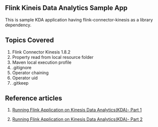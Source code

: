 ## Flink Kineis Data Analytics Sample App

This is sample KDA application having flink-connector-kinesis as a library dependency. 

## Topics Covered
1. Flink Connector Kinesis 1.8.2
2. Property read from local resource folder
3. Maven local execution profile
4. .gitignore
5. Operator chaining 
6. Operator uid
7. .gitkeep

## Reference articles

1. [Running Flink Application on Kinesis Data Analytics(KDA)- Part 1](https://medium.com/@arjunsk/running-flink-application-on-kinesis-data-analytics-kda-part-1-e2124bd6f3cb)

2. [Running Flink Application on Kinesis Data Analytics(KDA)- Part 2](https://medium.com/@arjunsk/running-flink-application-on-kinesis-data-analytics-kda-part-2-dd1f074d73)
